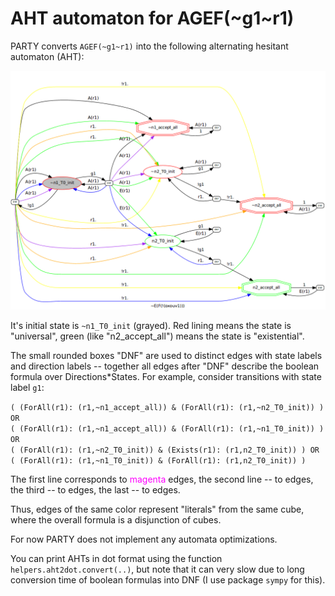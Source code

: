 # AHT automaton for AGEF(~g1~r1)

PARTY converts `AGEF(~g1~r1)` into the following alternating hesitant automaton (AHT):

  ![](AGEFng1nr1.png)

It's initial state is `~n1_T0_init` (grayed).
Red lining means the state is "universal",
green (like "n2_accept_all") means the state is "existential".

The small rounded boxes "DNF" are used to distinct
edges with state labels and direction labels
-- together all edges after "DNF" describe the boolean formula
over Directions*States.
For example, consider transitions with state label `g1`:

`( (ForAll(r1): (r1,~n1_accept_all)) & (ForAll(r1): (r1,~n2_T0_init)) ) OR ` \
`( (ForAll(r1): (r1,~n1_accept_all)) & (ForAll(r1): (r1,~n1_T0_init)) ) OR ` \
`( (ForAll(r1): (r1,~n2_T0_init)) & (Exists(r1): (r1,n2_T0_init)) ) OR ` \
`( (ForAll(r1): (r1,~n1_T0_init)) & (ForAll(r1): (r1,n2_T0_init)) )`

The first line corresponds to <font color="magenta">magenta</font> edges,
the second line -- to <font color="black"></font> edges,
the third -- to <font color="green"></font> edges,
the last -- to <font color="blue"></font> edges.

Thus, edges of the same color represent "literals" from the same cube,
where the overall formula is a disjunction of cubes.

For now PARTY does not implement any automata optimizations.

You can print AHTs in dot format using the function `helpers.aht2dot.convert(..)`,
but note that it can very slow due to long conversion time of boolean formulas into DNF (I use package `sympy` for this).
